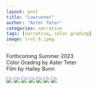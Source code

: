 ```yaml
---
layout: post
title: "Lowrunner"
author: "Aster Teter"
categories: narrative
tags: [narrative, color grading]
image: lrv2_6.jpeg
---
```

Forthcoming Summer 2023
<br>
Color Grading by Aster Teter
<br>
Film by Hailey Bunn


<img src="{{site.baseurl}}/assets/img/lrv2_2.jpeg">
<img src="{{site.baseurl}}/assets/img/lrv2_3.jpeg">
<img src="{{site.baseurl}}/assets/img/lrv2_6.jpeg">
<img src="{{site.baseurl}}/assets/img/lrv2_7.jpeg">
<img src="{{site.baseurl}}/assets/img/lrv2_4.jpeg">
<img src="{{site.baseurl}}/assets/img/lrv2_5.jpeg">
<img src="{{site.baseurl}}/assets/img/lrv2_1.jpeg">
